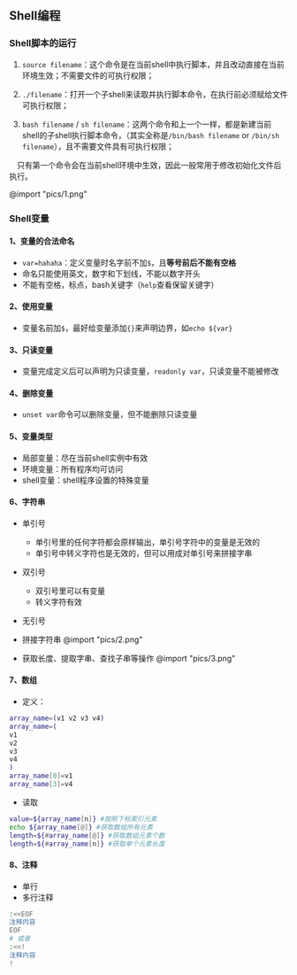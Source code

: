 ## Shell编程

### Shell脚本的运行

1. `source filename`：这个命令是在当前shell中执行脚本，并且改动直接在当前环境生效；不需要文件的可执行权限；

1. `./filename`：打开一个子shell来读取并执行脚本命令，在执行前必须赋给文件可执行权限；

1. `bash filename` / `sh filename`：这两个命令和上一个一样，都是新建当前shell的子shell执行脚本命令，（其实全称是`/bin/bash filename` or `/bin/sh filename`），且不需要文件具有可执行权限；

&emsp;只有第一个命令会在当前shell环境中生效，因此一般常用于修改初始化文件后执行。

@import "pics/1.png"

### Shell变量

#### 1、变量的合法命名
  - `var=hahaha`：定义变量时名字前不加`$`，且**等号前后不能有空格**
  - 命名只能使用英文，数字和下划线，不能以数字开头
  - 不能有空格，标点，bash关键字（`help`查看保留关键字）

#### 2、使用变量
  - 变量名前加`$`，最好给变量添加`{}`来声明边界，如`echo ${var}`

#### 3、只读变量
  - 变量完成定义后可以声明为只读变量，`readonly var`，只读变量不能被修改

#### 4、删除变量
  - `unset var`命令可以删除变量，但不能删除只读变量

#### 5、变量类型
  - 局部变量：尽在当前shell实例中有效
  - 环境变量：所有程序均可访问
  - shell变量：shell程序设置的特殊变量

#### 6、字符串
  - 单引号
    - 单引号里的任何字符都会原样输出，单引号字符中的变量是无效的
    - 单引号中转义字符也是无效的，但可以用成对单引号来拼接字串
  - 双引号
    - 双引号里可以有变量
    - 转义字符有效
  - 无引号
  - 拼接字符串
@import "pics/2.png"

  - 获取长度、提取字串、查找子串等操作
@import "pics/3.png"

#### 7、数组

  - 定义：
  ```bash
  array_name=(v1 v2 v3 v4)
  array_name=(
  v1
  v2
  v3
  v4
  )
  array_name[0]=v1
  array_name[3]=v4
  ```

  - 读取

  ```bash
  value=${array_name[n]} #按照下标索引元素
  echo ${array_name[@]} #获取数组所有元素
  length=${#array_name[@]} #获取数组元素个数
  length=${#array_name[n]} #获取单个元素长度
  ```

#### 8、注释

  - 单行
  - 多行注释
  ```bash
  :<<EOF
  注释内容
  EOF
  # 或者
  :<<!
  注释内容
  !
  ```

